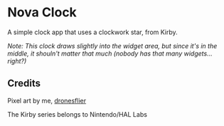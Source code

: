 # Nova Clock
A simple clock app that uses a clockwork star, from Kirby.

*Note: This clock draws slightly into the widget area, but since it's in the middle, it shouln't matter that much (nobody has that many widgets... right?)*

## Credits
Pixel art by me, [dronesflier](https://github.com/dronesflier)

The Kirby series belongs to Nintendo/HAL Labs
